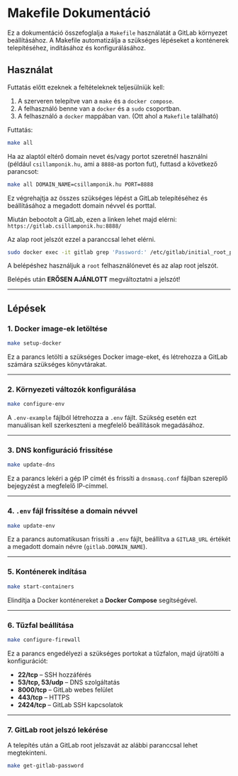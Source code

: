 # Makefile Dokumentáció

Ez a dokumentáció összefoglalja a `Makefile` használatát a GitLab környezet beállításához. A Makefile automatizálja a szükséges lépéseket a konténerek telepítéséhez, indításához és konfigurálásához.

## Használat

Futtatás előtt ezeknek a feltételeknek teljesülniük kell:

1. A szerveren telepítve van a `make` és a `docker compose`.
2. A felhasználó benne van a `docker` és a `sudo` csoportban.
3. A felhasználó a `docker` mappában van. (Ott ahol a `Makefile` található)

Futtatás:

```bash
make all
```

Ha az alaptól eltérő domain nevet és/vagy portot szeretnél használni (például `csillamponik.hu`, ami a `8888`-as porton fut), futtasd a következő parancsot:

```bash
make all DOMAIN_NAME=csillamponik.hu PORT=8888
```

Ez végrehajtja az összes szükséges lépést a GitLab telepítéséhez és beállításához a megadott domain névvel és porttal.

Miután bebootolt a GitLab, ezen a linken lehet majd elérni: `https://gitlab.csillamponik.hu:8888/`

Az alap root jelszót ezzel a paranccsal lehet elérni.

```bash
sudo docker exec -it gitlab grep 'Password:' /etc/gitlab/initial_root_password
```

A belépéshez használjuk a `root` felhasználónevet és az alap root jelszót.

Belépés után **ERŐSEN AJÁNLOTT** megváltoztatni a jelszót!

---

## Lépések

### 1. Docker image-ek letöltése

```bash
make setup-docker
```

Ez a parancs letölti a szükséges Docker image-eket, és létrehozza a GitLab számára szükséges könyvtárakat.

---

### 2. Környezeti változók konfigurálása

```bash
make configure-env
```

A `.env-example` fájlból létrehozza a `.env` fájlt. Szükség esetén ezt manuálisan kell szerkeszteni a megfelelő beállítások megadásához.

---

### 3. DNS konfiguráció frissítése

```bash
make update-dns
```

Ez a parancs lekéri a gép IP címét és frissíti a `dnsmasq.conf` fájlban szereplő bejegyzést a megfelelő IP-címmel.

---

### 4. `.env` fájl frissítése a domain névvel

```bash
make update-env
```

Ez a parancs automatikusan frissíti a `.env` fájlt, beállítva a `GITLAB_URL` értékét a megadott domain névre (`gitlab.DOMAIN_NAME`).

---

### 5. Konténerek indítása

```bash
make start-containers
```

Elindítja a Docker konténereket a **Docker Compose** segítségével.

---

### 6. Tűzfal beállítása

```bash
make configure-firewall
```

Ez a parancs engedélyezi a szükséges portokat a tűzfalon, majd újratölti a konfigurációt:

- **22/tcp** – SSH hozzáférés
- **53/tcp, 53/udp** – DNS szolgáltatás
- **8000/tcp** – GitLab webes felület
- **443/tcp** – HTTPS
- **2424/tcp** – GitLab SSH kapcsolatok

---

### 7. GitLab root jelszó lekérése

A telepítés után a GitLab root jelszavát az alábbi paranccsal lehet megtekinteni.

```bash
make get-gitlab-password
```
